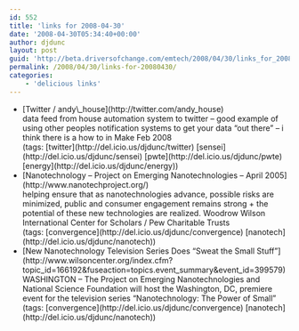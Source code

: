```yaml
---
id: 552
title: 'links for 2008-04-30'
date: '2008-04-30T05:34:40+00:00'
author: djdunc
layout: post
guid: 'http://beta.driversofchange.com/emtech/2008/04/30/links_for_20080430/'
permalink: /2008/04/30/links-for-20080430/
categories:
    - 'delicious links'
---
```


- <div class="delicious-link">[Twitter / andy\_house](http://twitter.com/andy_house)</div><div class="delicious-extended">data feed from house automation system to twitter – good example of using other peoples notification systems to get your data “out there” – i think there is a how to in Make Feb 2008</div><div class="delicious-tags">(tags: [twitter](http://del.icio.us/djdunc/twitter) [sensei](http://del.icio.us/djdunc/sensei) [pwte](http://del.icio.us/djdunc/pwte) [energy](http://del.icio.us/djdunc/energy))</div>
- <div class="delicious-link">[Nanotechnology – Project on Emerging Nanotechnologies – April 2005](http://www.nanotechproject.org/)</div><div class="delicious-extended">helping ensure that as nanotechnologies advance, possible risks are minimized, public and consumer engagement remains strong + the potential of these new technologies are realized. Woodrow Wilson International Center for Scholars / Pew Charitable Trusts </div><div class="delicious-tags">(tags: [convergence](http://del.icio.us/djdunc/convergence) [nanotech](http://del.icio.us/djdunc/nanotech))</div>
- <div class="delicious-link">[New Nanotechnology Television Series Does “Sweat the Small Stuff”](http://www.wilsoncenter.org/index.cfm?topic_id=166192&fuseaction=topics.event_summary&event_id=399579)</div><div class="delicious-extended">WASHINGTON – The Project on Emerging Nanotechnologies and National Science Foundation will host the Washington, DC, premiere event for the television series “Nanotechnology: The Power of Small”</div><div class="delicious-tags">(tags: [convergence](http://del.icio.us/djdunc/convergence) [nanotech](http://del.icio.us/djdunc/nanotech))</div>